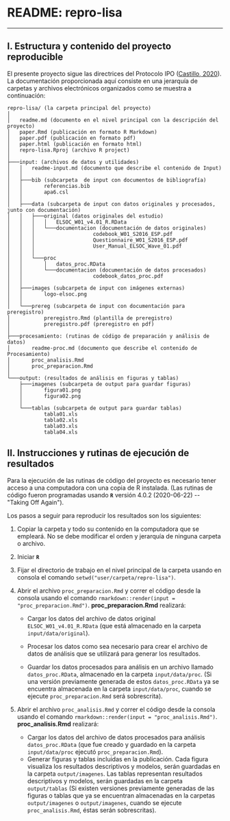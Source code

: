 # README: repro-lisa

---
## I. Estructura y contenido del proyecto reproducible

El presente proyecto sigue las directrices del Protocolo IPO ([Castillo, 2020](https://juancarloscastillo.github.io/ipo/index_es.html)). La documentación proporcionada aquí consiste en una jerarquía de carpetas y archivos electrónicos organizados como se muestra a continuación:

```
repro-lisa/ (la carpeta principal del proyecto)
│
│   readme.md (documento en el nivel principal con la descripción del proyecto)
│   paper.Rmd (publicación en formato R Markdown)
│   paper.pdf (publicación en formato pdf)
│   paper.html (publicación en formato html)
│   repro-lisa.Rproj (archivo R project)
│
├───input: (archivos de datos y utilidades)
│   │   readme-input.md (documento que describe el contenido de Input)
│   │
│   ├───bib (subcarpeta  de input con documentos de bibliografía)
│   │       referencias.bib
│   │       apa6.csl
│   │
│   ├───data (subcarpeta de input con datos originales y procesados, junto con documentación)
│   │   ├───original (datos originales del estudio)
│   │   │   │   ELSOC_W01_v4.01_R.RData
│   │   │   └───documentacion (documentación de datos originales)
│   │   │                   codebook_W01_S2016_ESP.pdf
│   │   │                   Questionnaire_W01_S2016_ESP.pdf
│   │   │                   User_Manual_ELSOC_Wave_01.pdf        
│   │   │
│   │   └───proc
│   │       │   datos_proc.RData
│   │       └───documentacion (documentación de datos procesados)
│   │                       codebook_datos_proc.pdf
│   │
│   ├───images (subcarpeta de input con imágenes externas)
│   │       logo-elsoc.png
│   │
│   └───prereg (subcarpeta de input con documentación para preregistro)
│           preregistro.Rmd (plantilla de preregistro)
│           preregistro.pdf (preregistro en pdf)
│
├───procesamiento: (rutinas de código de preparación y análisis de datos)
│       readme-proc.md (documento que describe el contenido de Procesamiento)
│       proc_analisis.Rmd
│       proc_preparacion.Rmd
│
└───output: (resultados de análisis en figuras y tablas)  
    ├───imagenes (subcarpeta de output para guardar figuras)
    │       figura01.png
    │       figura02.png
    │
    └───tablas (subcarpeta de output para guardar tablas)
            tabla01.xls
            tabla02.xls
            tabla03.xls                
            tabla04.xls                        
```
## II. Instrucciones y rutinas de ejecución de resultados

Para la ejecución de las rutinas de código del proyecto es necesario tener acceso a una computadora con una copia de R instalada. (Las rutinas de código fueron programadas usando **`R`** versión 4.0.2 (2020-06-22) -- "Taking Off Again").

Los pasos a seguir para reproducir los resultados son los siguientes:

1. Copiar la carpeta y todo su contenido en la computadora que se empleará. No se debe modificar el orden y jerarquía de ninguna carpeta o archivo.
2. Iniciar **`R`**
3.  Fijar el directorio de trabajo en el nivel principal de la carpeta usando en consola el comando `setwd("user/carpeta/repro-lisa")`.
4. Abrir el archivo `proc_preparacion.Rmd` y correr el código desde la consola usando el comando `rmarkdown::render(input = "proc_preparacion.Rmd")`. **proc_preparacion.Rmd** realizará:

     - Cargar los datos del archivo de datos original `ELSOC_W01_v4.01_R.RData` (que está almacenado en la carpeta `input/data/original`).

    - Procesar los datos como sea necesario para crear el archivo de datos de análisis que se utilizará para generar los resultados.

     - Guardar los datos procesados para análisis en un archivo llamado `datos_proc.RData`, almacenado en la carpeta `input/data/proc`.  (Si una versión previamente generada de estos `datos_proc.RData` ya se encuentra almacenada en la carpeta `input/data/proc`, cuando se ejecute `proc_preparacion.Rmd` será sobrescrita).


5. Abrir el archivo `proc_analisis.Rmd` y correr el código desde la consola usando el comando `rmarkdown::render(input = "proc_analisis.Rmd")`. **proc_analisis.Rmd** realizará:

   - Cargar los datos del archivo de datos procesados para análisis `datos_proc.RData` (que fue creado y guardado en la carpeta `input/data/proc` ejecutó `proc_preparacion.Rmd`).
    - Generar figuras y tablas incluidas en la publicación. Cada figura visualiza los resultados descriptivos y modelos, serán guardadas en la carpeta `output/imagenes`. Las tablas representan resultados descriptivos y modelos, serán guardadas en la carpeta `output/tablas` (Si existen versiones previamente generadas de las figuras o tablas que ya se encuentran almacenadas en la carpetas `output/imagenes` o `output/imagenes`, cuando se ejecute `proc_analisis.Rmd`, éstas serán sobrescritas).
